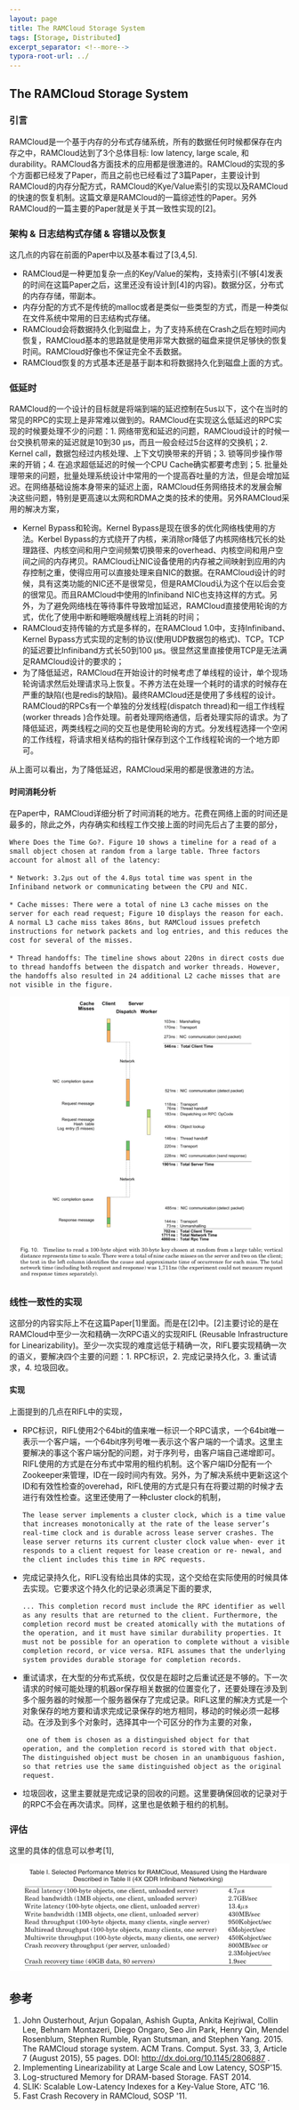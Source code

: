 ```yaml
---
layout: page
title: The RAMCloud Storage System
tags: [Storage, Distributed]
excerpt_separator: <!--more-->
typora-root-url: ../
---
```


## The RAMCloud Storage System 

### 引言

  RAMCloud是一个基于内存的分布式存储系统，所有的数据任何时候都保存在内存之中，RAMCloud达到了3个总体目标: low latency, large scale, 和 durability。RAMCloud各方面技术的应用都是很激进的。RAMCloud的实现的多个方面都已经发了Paper，而且之前也已经看过了3篇Paper，主要设计到RAMCloud的内存分配方式，RAMCloud的Kye/Value索引的实现以及RAMCloud的快速的恢复机制。这篇文章是RAMCloud的一篇综述性的Paper。另外RAMCloud的一篇主要的Paper就是关于其一致性实现的[2]。

### 架构 & 日志结构式存储 & 容错以及恢复

 这几点的内容在前面的Paper中以及基本看过了[3,4,5].

* RAMCloud是一种更加复杂一点的Key/Value的架构，支持索引(不够[4]发表的时间在这篇Paper之后，这里还没有设计到[4]的内容)。数据分区，分布式的内存存储，带副本。
* 内存分配的方式不是传统的malloc或者是类似一些类型的方式，而是一种类似在文件系统中常用的日志结构式存储。
* RAMCloud会将数据持久化到磁盘上，为了支持系统在Crash之后在短时间内恢复，RAMCloud基本的思路就是使用非常大数据的磁盘来提供足够快的恢复时间。RAMCloud好像也不保证完全不丢数据。
* RAMCloud恢复的方式基本还是基于副本和将数据持久化到磁盘上面的方式。

### 低延时

  RAMCloud的一个设计的目标就是将端到端的延迟控制在5us以下，这个在当时的常见的RPC的实现上是非常难以做到的。RAMCloud在实现这么低延迟的RPC实现的时候要处理不少的问题：1. 网络带宽和延迟的问题，RAMCloud设计的时候一台交换机带来的延迟就是10到30 μs，而且一般会经过5台这样的交换机；2. Kernel call，数据包经过内核处理、上下文切换带来的开销；3. 锁等同步操作带来的开销；4. 在追求超低延迟的时候一个CPU Cache确实都要考虑到；5. 批量处理带来的问题，批量处理系统设计中常用的一个提高吞吐量的方法，但是会增加延迟。在网络基础设施本身带来的延迟上面，RAMCloud任务网络技术的发展会解决这些问题，特别是更高速以太网和RDMA之类的技术的使用。另外RAMCloud采用的解决方案，

* Kernel Bypass和轮询。Kernel Bypass是现在很多的优化网络栈使用的方法。Kerbel Bypass的方式绕开了内核，来消除or降低了内核网络栈冗长的处理路径、内核空间和用户空间频繁切换带来的overhead、内核空间和用户空间之间的内存拷贝。RAMCloud让NIC设备使用的内存被之间映射到应用的内存控制之重，使得应用可以直接处理来自NIC的数据。在RAMCloud设计的时候，具有这类功能的NIC还不是很常见，但是RAMCloud认为这个在以后会变的很常见。而且RAMCloud中使用的Infiniband NIC也支持这样的方式。另外，为了避免网络栈在等待事件导致增加延迟，RAMCloud直接使用轮询的方式，优化了使用中断和睡眠唤醒线程上消耗的时间；
* RAMCloud支持传输的方式是多样的，在RAMCloud 1.0中，支持Infiniband、Kernel Bypass方式实现的定制的协议(使用UDP数据包的格式)、TCP。TCP的延迟要比Infiniband方式长50到100 μs。很显然这里直接使用TCP是无法满足RAMCloud设计的要求的；
* 为了降低延迟，RAMCloud在开始设计的时候考虑了单线程的设计，单个现场轮询请求然后处理请求马上恢复。不养方法在处理一个耗时的请求的时候存在严重的缺陷(也是redis的缺陷)。最终RAMCloud还是使用了多线程的设计。RAMCloud的RPCs有一个单独的分发线程(dispatch thread)和一组工作线程(worker threads )合作处理。前者处理网络通信，后者处理实际的请求。为了降低延迟，两类线程之间的交互也是使用轮询的方式。分发线程选择一个空闲的工作线程，将请求相关结构的指针保存到这个工作线程轮询的一个地方即可。

从上面可以看出，为了降低延迟，RAMCloud采用的都是很激进的方法。

#### 时间消耗分析

 在Paper中，RAMCloud详细分析了时间消耗的地方。花费在网络上面的时间还是最多的，除此之外，内存确实和线程工作交接上面的时间先后占了主要的部分，

```
Where Does the Time Go?. Figure 10 shows a timeline for a read of a small object chosen at random from a large table. Three factors account for almost all of the latency:

* Network: 3.2μs out of the 4.8μs total time was spent in the Infiniband network or communicating between the CPU and NIC.

* Cache misses: There were a total of nine L3 cache misses on the server for each read request; Figure 10 displays the reason for each. A normal L3 cache miss takes 86ns, but RAMCloud issues prefetch instructions for network packets and log entries, and this reduces the cost for several of the misses.

* Thread handoffs: The timeline shows about 220ns in direct costs due to thread handoffs between the dispatch and worker threads. However, the handoffs also resulted in 24 additional L2 cache misses that are not visible in the figure.
```

![ramcloud-timetake](/assets/img/ramcloud-timetake.png)

### 线性一致性的实现

  这部分的内容实际上不在这篇Paper[1]里面。而是在[2]中。[2]主要讨论的是在RAMCloud中至少一次和精确一次RPC语义的实现RIFL (Reusable Infrastructure for Linearizability)。至少一次实现的难度远低于精确一次，RIFL要实现精确一次的语义，要解决四个主要的问题：1. RPC标识，2. 完成记录持久化，3. 重试请求，4. 垃圾回收。

#### 实现

 上面提到的几点在RIFL中的实现，

* RPC标识，RIFL使用2个64bit的值来唯一标识一个RPC请求，一个64bit唯一表示一个客户端，一个64bit序列号唯一表示这个客户端的一个请求。这里主要解决的事这个客户端分配的问题，对于序列号，由客户端自己递增即可。RIFL使用的方式是在分布式中常用的租约机制。这个客户端ID分配有一个Zookeeper来管理，ID在一段时间内有效。另外，为了解决系统中更新这这个ID和有效性检查的overehad，RIFL使用的方式是只有在将要过期的时候才去进行有效性检查。这里还使用了一种cluster clock的机制，

  ```
  The lease server implements a cluster clock, which is a time value that increases monotonically at the rate of the lease server’s real-time clock and is durable across lease server crashes. The lease server returns its current cluster clock value when- ever it responds to a client request for lease creation or re- newal, and the client includes this time in RPC requests.
  ```

* 完成记录持久化，RIFL没有给出具体的实现，这个交给在实际使用的时候具体去实现。它要求这个持久化的记录必须满足下面的要求,

  ```
  ... This completion record must include the RPC identifier as well as any results that are returned to the client. Furthermore, the completion record must be created atomically with the mutations of the operation, and it must have similar durability properties. It must not be possible for an operation to complete without a visible completion record, or vice versa. RIFL assumes that the underlying system provides durable storage for completion records.
  ```

* 重试请求，在大型的分布式系统，仅仅是在超时之后重试还是不够的。下一次请求的时候可能处理的机器or保存相关数据的位置变化了，还要处理在涉及到多个服务器的时候那一个服务器保存了完成记录。RIFL这里的解决方式是一个对象保存的地方要和请求完成记录保存的地方相同，移动的时候必须一起移动。在涉及到多个对象时，选择其中一个可区分的作为主要的对象，

  ```
   one of them is chosen as a distinguished object for that operation, and the completion record is stored with that object. The distinguished object must be chosen in an unambiguous fashion, so that retries use the same distinguished object as the original request.
  ```

* 垃圾回收，这里主要就是完成记录的回收的问题。这里要确保回收的记录对于的RPC不会在再次请求。同样，这里也是依赖于租约的机制。

### 评估

 这里的具体的信息可以参考[1],

![ramcloud-perf](/assets/img/ramcloud-perf.png)

## 参考

1. John Ousterhout, Arjun Gopalan, Ashish Gupta, Ankita Kejriwal, Collin Lee, Behnam Montazeri, Diego Ongaro, Seo Jin Park, Henry Qin, Mendel Rosenblum, Stephen Rumble, Ryan Stutsman, and Stephen Yang. 2015. The RAMCloud storage system. ACM Trans. Comput. Syst. 33, 3, Article 7 (August 2015), 55 pages. DOI: http://dx.doi.org/10.1145/2806887 .
2. Implementing Linearizability at Large Scale and Low Latency, SOSP'15.
3. Log-structured Memory for DRAM-based Storage. FAST 2014.
4. SLIK: Scalable Low-Latency Indexes for a Key-Value Store, ATC ’16.
5. Fast Crash Recovery in RAMCloud, SOSP '11.